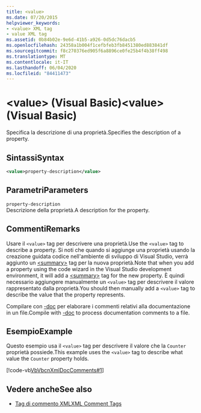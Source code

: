 ```yaml
---
title: <value>
ms.date: 07/20/2015
helpviewer_keywords:
- <value> XML tag
- value XML tag
ms.assetid: 0b84b02e-9e6d-41b5-a926-0d5dc76dacb5
ms.openlocfilehash: 24358a1b004f1cefbfeb3fb8451380ed883841df
ms.sourcegitcommit: f8c270376ed905f6a8896ce0fe25b4f4b38ff498
ms.translationtype: MT
ms.contentlocale: it-IT
ms.lasthandoff: 06/04/2020
ms.locfileid: "84411473"
---
```

# <a name="value-visual-basic"></a><span data-ttu-id="8fa6f-101">\<value> (Visual Basic)</span><span class="sxs-lookup"><span data-stu-id="8fa6f-101">\<value> (Visual Basic)</span></span>
<span data-ttu-id="8fa6f-102">Specifica la descrizione di una proprietà.</span><span class="sxs-lookup"><span data-stu-id="8fa6f-102">Specifies the description of a property.</span></span>  
  
## <a name="syntax"></a><span data-ttu-id="8fa6f-103">Sintassi</span><span class="sxs-lookup"><span data-stu-id="8fa6f-103">Syntax</span></span>  
  
```xml  
<value>property-description</value>  
```  
  
## <a name="parameters"></a><span data-ttu-id="8fa6f-104">Parametri</span><span class="sxs-lookup"><span data-stu-id="8fa6f-104">Parameters</span></span>  
 `property-description`  
 <span data-ttu-id="8fa6f-105">Descrizione della proprietà.</span><span class="sxs-lookup"><span data-stu-id="8fa6f-105">A description for the property.</span></span>  
  
## <a name="remarks"></a><span data-ttu-id="8fa6f-106">Commenti</span><span class="sxs-lookup"><span data-stu-id="8fa6f-106">Remarks</span></span>  
 <span data-ttu-id="8fa6f-107">Usare il `<value>` tag per descrivere una proprietà.</span><span class="sxs-lookup"><span data-stu-id="8fa6f-107">Use the `<value>` tag to describe a property.</span></span> <span data-ttu-id="8fa6f-108">Si noti che quando si aggiunge una proprietà usando la creazione guidata codice nell'ambiente di sviluppo di Visual Studio, verrà aggiunto un [\<summary>](summary.md) tag per la nuova proprietà.</span><span class="sxs-lookup"><span data-stu-id="8fa6f-108">Note that when you add a property using the code wizard in the Visual Studio development environment, it will add a [\<summary>](summary.md) tag for the new property.</span></span> <span data-ttu-id="8fa6f-109">È quindi necessario aggiungere manualmente un `<value>` tag per descrivere il valore rappresentato dalla proprietà.</span><span class="sxs-lookup"><span data-stu-id="8fa6f-109">You should then manually add a `<value>` tag to describe the value that the property represents.</span></span>  
  
 <span data-ttu-id="8fa6f-110">Compilare con [-doc](../../reference/command-line-compiler/doc.md) per elaborare i commenti relativi alla documentazione in un file.</span><span class="sxs-lookup"><span data-stu-id="8fa6f-110">Compile with [-doc](../../reference/command-line-compiler/doc.md) to process documentation comments to a file.</span></span>  
  
## <a name="example"></a><span data-ttu-id="8fa6f-111">Esempio</span><span class="sxs-lookup"><span data-stu-id="8fa6f-111">Example</span></span>  
 <span data-ttu-id="8fa6f-112">Questo esempio usa il `<value>` tag per descrivere il valore che la `Counter` proprietà possiede.</span><span class="sxs-lookup"><span data-stu-id="8fa6f-112">This example uses the `<value>` tag to describe what value the `Counter` property holds.</span></span>  
  
 [!code-vb[VbVbcnXmlDocComments#1](~/samples/snippets/visualbasic/VS_Snippets_VBCSharp/VbVbcnXmlDocComments/VB/Class1.vb#1)]  
  
## <a name="see-also"></a><span data-ttu-id="8fa6f-113">Vedere anche</span><span class="sxs-lookup"><span data-stu-id="8fa6f-113">See also</span></span>

- [<span data-ttu-id="8fa6f-114">Tag di commento XML</span><span class="sxs-lookup"><span data-stu-id="8fa6f-114">XML Comment Tags</span></span>](index.md)
